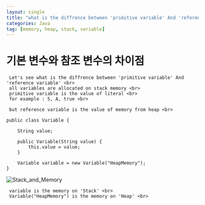 ```yaml
---
layout: single
title: "what is the diffrence between 'primitive variable' And 'reference variable'"
categories: Java
tag: [memory, heap, stack, variable]
---
```


# 기본 변수와 참조 변수의 차이점

	 Let's see what is the diffrence between 'primitive variable' And 'reference variable' <br>
	 all variables are allocated on stack memory <br>
	 primitive variable is the value of literal <br>
	 for example : 5, A, true <br>
	 
	 but reference variable is the value of memory from heap <br>

```
public class Variable {
	
	String value;

	public Variable(String value) {
		this.value = value;
	}
	
	Variable variable = new Variable("HeapMemory");
}
```

![Stack_and_Memory](https://github.com/ojinga32/ojinga32.github.io/assets/133554766/e6ee1288-70c6-4beb-8969-b4c56c0cc906)

	 variable is the memory on 'Stack' <br>
	 Variable("HeapMemory") is the memory on 'Heap' <br>
